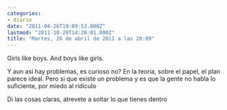 ```yaml
---
categories:
- diario
date: "2011-04-26T19:09:53.000Z"
lastmod: "2011-10-29T14:20:01.000Z"
title: "Martes, 26 de abril de 2011 a las 20:09"
---
```


Girls like boys. And boys like girls.

Y aun asi hay problemas, es curioso no? En la teoria, sobre el papel, el plan parece ideal. Pero si que existe un problema y es que la gente no habla lo suficiente, por miedo al ridiculo

Di las cosas claras, atrevete a soltar lo que tienes dentro